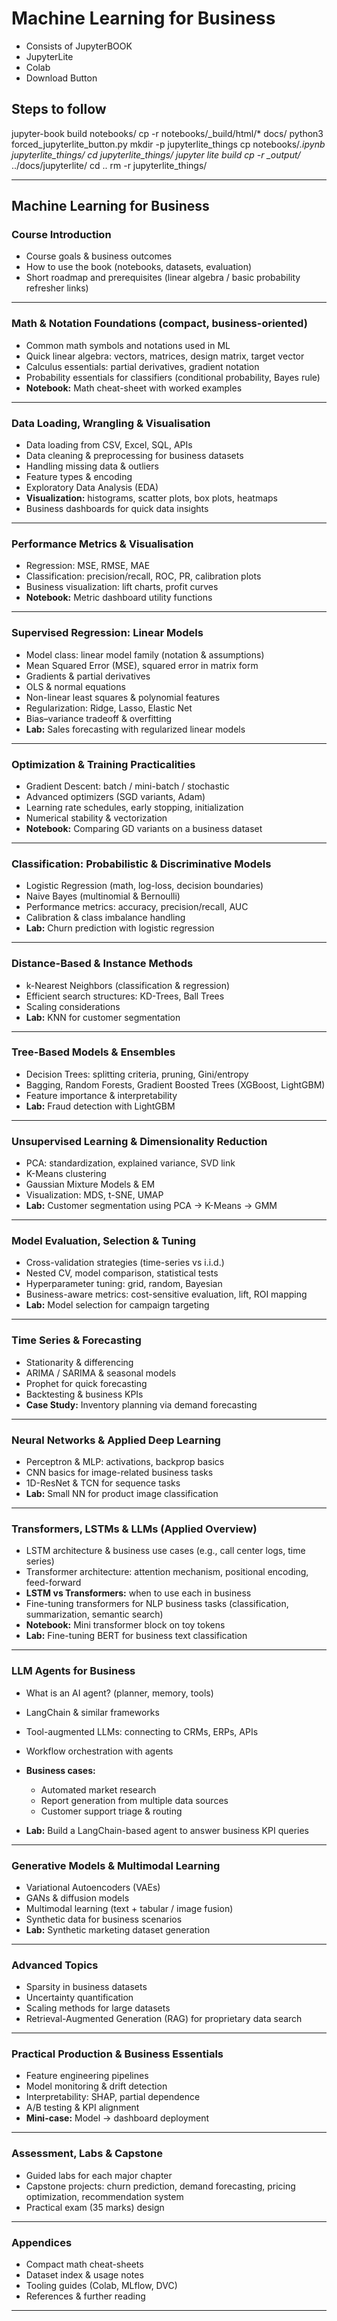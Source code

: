 # Machine Learning for Business
- Consists of JupyterBOOK
- JupyterLite
- Colab
- Download Button

## Steps to follow

jupyter-book build notebooks/
cp -r notebooks/_build/html/* docs/
python3  forced_jupyterlite_button.py
mkdir -p jupyterlite_things
cp notebooks/*.ipynb jupyterlite_things/
cd jupyterlite_things/
jupyter lite build
cp -r _output/* ../docs/jupyterlite/
cd ..
rm -r jupyterlite_things/





---

## Machine Learning for Business

### **Course Introduction**

* Course goals & business outcomes
* How to use the book (notebooks, datasets, evaluation)
* Short roadmap and prerequisites (linear algebra / basic probability refresher links)

---

### **Math & Notation Foundations (compact, business-oriented)**

* Common math symbols and notations used in ML
* Quick linear algebra: vectors, matrices, design matrix, target vector
* Calculus essentials: partial derivatives, gradient notation
* Probability essentials for classifiers (conditional probability, Bayes rule)
* **Notebook:** Math cheat-sheet with worked examples

---

### **Data Loading, Wrangling & Visualisation**

* Data loading from CSV, Excel, SQL, APIs
* Data cleaning & preprocessing for business datasets
* Handling missing data & outliers
* Feature types & encoding
* Exploratory Data Analysis (EDA)
* **Visualization:** histograms, scatter plots, box plots, heatmaps
* Business dashboards for quick data insights

---


### **Performance Metrics & Visualisation**

* Regression: MSE, RMSE, MAE
* Classification: precision/recall, ROC, PR, calibration plots
* Business visualization: lift charts, profit curves
* **Notebook:** Metric dashboard utility functions

---


### **Supervised Regression: Linear Models**

* Model class: linear model family (notation & assumptions)
* Mean Squared Error (MSE), squared error in matrix form
* Gradients & partial derivatives
* OLS & normal equations
* Non-linear least squares & polynomial features
* Regularization: Ridge, Lasso, Elastic Net
* Bias–variance tradeoff & overfitting
* **Lab:** Sales forecasting with regularized linear models

---

### **Optimization & Training Practicalities**

* Gradient Descent: batch / mini-batch / stochastic
* Advanced optimizers (SGD variants, Adam)
* Learning rate schedules, early stopping, initialization
* Numerical stability & vectorization
* **Notebook:** Comparing GD variants on a business dataset

---

### **Classification: Probabilistic & Discriminative Models**

* Logistic Regression (math, log-loss, decision boundaries)
* Naive Bayes (multinomial & Bernoulli)
* Performance metrics: accuracy, precision/recall, AUC
* Calibration & class imbalance handling
* **Lab:** Churn prediction with logistic regression

---

### **Distance-Based & Instance Methods**

* k-Nearest Neighbors (classification & regression)
* Efficient search structures: KD-Trees, Ball Trees
* Scaling considerations
* **Lab:** KNN for customer segmentation

---

### **Tree-Based Models & Ensembles**

* Decision Trees: splitting criteria, pruning, Gini/entropy
* Bagging, Random Forests, Gradient Boosted Trees (XGBoost, LightGBM)
* Feature importance & interpretability
* **Lab:** Fraud detection with LightGBM

---

### **Unsupervised Learning & Dimensionality Reduction**

* PCA: standardization, explained variance, SVD link
* K-Means clustering
* Gaussian Mixture Models & EM
* Visualization: MDS, t-SNE, UMAP
* **Lab:** Customer segmentation using PCA → K-Means → GMM

---

### **Model Evaluation, Selection & Tuning**

* Cross-validation strategies (time-series vs i.i.d.)
* Nested CV, model comparison, statistical tests
* Hyperparameter tuning: grid, random, Bayesian
* Business-aware metrics: cost-sensitive evaluation, lift, ROI mapping
* **Lab:** Model selection for campaign targeting

---

### **Time Series & Forecasting**

* Stationarity & differencing
* ARIMA / SARIMA & seasonal models
* Prophet for quick forecasting
* Backtesting & business KPIs
* **Case Study:** Inventory planning via demand forecasting

---

### **Neural Networks & Applied Deep Learning**

* Perceptron & MLP: activations, backprop basics
* CNN basics for image-related business tasks
* 1D-ResNet & TCN for sequence tasks
* **Lab:** Small NN for product image classification

---

### **Transformers, LSTMs & LLMs (Applied Overview)**

* LSTM architecture & business use cases (e.g., call center logs, time series)
* Transformer architecture: attention mechanism, positional encoding, feed-forward
* **LSTM vs Transformers:** when to use each in business
* Fine-tuning transformers for NLP business tasks (classification, summarization, semantic search)
* **Notebook:** Mini transformer block on toy tokens
* **Lab:** Fine-tuning BERT for business text classification

---

### **LLM Agents for Business**

* What is an AI agent? (planner, memory, tools)
* LangChain & similar frameworks
* Tool-augmented LLMs: connecting to CRMs, ERPs, APIs
* Workflow orchestration with agents
* **Business cases:**

  * Automated market research
  * Report generation from multiple data sources
  * Customer support triage & routing
* **Lab:** Build a LangChain-based agent to answer business KPI queries

---

### **Generative Models & Multimodal Learning**

* Variational Autoencoders (VAEs)
* GANs & diffusion models
* Multimodal learning (text + tabular / image fusion)
* Synthetic data for business scenarios
* **Lab:** Synthetic marketing dataset generation

---

### **Advanced Topics**

* Sparsity in business datasets
* Uncertainty quantification
* Scaling methods for large datasets
* Retrieval-Augmented Generation (RAG) for proprietary data search

---

### **Practical Production & Business Essentials**

* Feature engineering pipelines
* Model monitoring & drift detection
* Interpretability: SHAP, partial dependence
* A/B testing & KPI alignment
* **Mini-case:** Model → dashboard deployment

---

### **Assessment, Labs & Capstone**

* Guided labs for each major chapter
* Capstone projects: churn prediction, demand forecasting, pricing optimization, recommendation system
* Practical exam (35 marks) design

---

### **Appendices**

* Compact math cheat-sheets
* Dataset index & usage notes
* Tooling guides (Colab, MLflow, DVC)
* References & further reading

---
